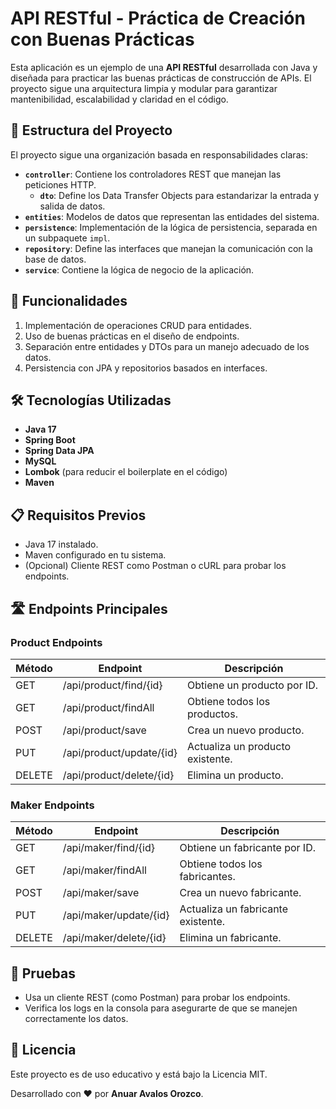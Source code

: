 # API RESTful - Práctica de Creación con Buenas Prácticas

Esta aplicación es un ejemplo de una **API RESTful** desarrollada con Java y diseñada para practicar las buenas prácticas de construcción de APIs. El proyecto sigue una arquitectura limpia y modular para garantizar mantenibilidad, escalabilidad y claridad en el código.

## 📂 Estructura del Proyecto
El proyecto sigue una organización basada en responsabilidades claras:

- **`controller`**: Contiene los controladores REST que manejan las peticiones HTTP.  
  - **`dto`**: Define los Data Transfer Objects para estandarizar la entrada y salida de datos.  
- **`entities`**: Modelos de datos que representan las entidades del sistema.  
- **`persistence`**: Implementación de la lógica de persistencia, separada en un subpaquete `impl`.  
- **`repository`**: Define las interfaces que manejan la comunicación con la base de datos.  
- **`service`**: Contiene la lógica de negocio de la aplicación.

## 🚀 Funcionalidades
1. Implementación de operaciones CRUD para entidades.
2. Uso de buenas prácticas en el diseño de endpoints.
3. Separación entre entidades y DTOs para un manejo adecuado de los datos.
4. Persistencia con JPA y repositorios basados en interfaces.

## 🛠️ Tecnologías Utilizadas
- **Java 17**
- **Spring Boot**
- **Spring Data JPA**
- **MySQL**
- **Lombok** (para reducir el boilerplate en el código)
- **Maven**

## 📋 Requisitos Previos
- Java 17 instalado.
- Maven configurado en tu sistema.
- (Opcional) Cliente REST como Postman o cURL para probar los endpoints.

## 🛣️ Endpoints Principales

### Product Endpoints
| Método | Endpoint                    | Descripción                                 |
|--------|-----------------------------|---------------------------------------------|
| GET    | /api/product/find/{id}       | Obtiene un producto por ID.                 |
| GET    | /api/product/findAll         | Obtiene todos los productos.               |
| POST   | /api/product/save            | Crea un nuevo producto.                    |
| PUT    | /api/product/update/{id}     | Actualiza un producto existente.           |
| DELETE | /api/product/delete/{id}     | Elimina un producto.                       |

### Maker Endpoints
| Método | Endpoint                    | Descripción                                 |
|--------|-----------------------------|---------------------------------------------|
| GET    | /api/maker/find/{id}         | Obtiene un fabricante por ID.               |
| GET    | /api/maker/findAll           | Obtiene todos los fabricantes.             |
| POST   | /api/maker/save              | Crea un nuevo fabricante.                  |
| PUT    | /api/maker/update/{id}       | Actualiza un fabricante existente.         |
| DELETE | /api/maker/delete/{id}       | Elimina un fabricante.                     |

## 🧪 Pruebas
- Usa un cliente REST (como Postman) para probar los endpoints.
- Verifica los logs en la consola para asegurarte de que se manejen correctamente los datos.

## 📄 Licencia
Este proyecto es de uso educativo y está bajo la Licencia MIT.

Desarrollado con ❤️ por **Anuar Avalos Orozco**.


